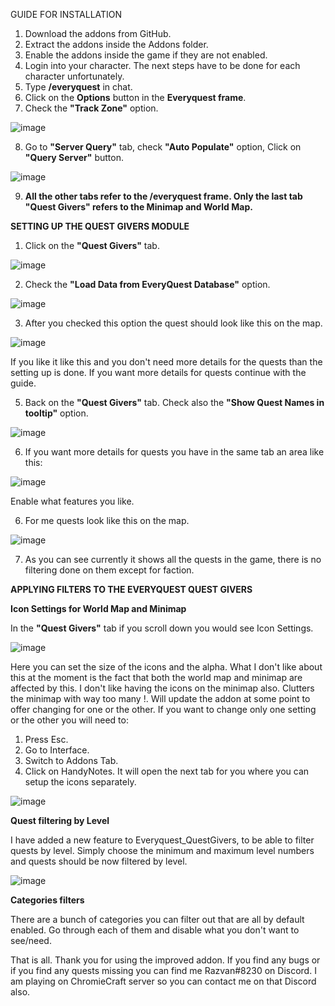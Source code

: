 GUIDE FOR INSTALLATION

1. Download the addons from GitHub.
2. Extract the addons inside the Addons folder.
3. Enable the addons inside the game if they are not enabled.
4. Login into your character. The next steps have to be done for each character unfortunately.
5. Type **/everyquest** in chat.
6. Click on the **Options** button in the **Everyquest frame**.
7. Check the **"Track Zone"** option.

 ![image](https://user-images.githubusercontent.com/86041526/166222545-1e7c804a-dd82-4993-a7c7-4dd33c1f1730.png)

8. Go to **"Server Query"** tab, check **"Auto Populate"** option, Click on **"Query Server"** button.

![image](https://user-images.githubusercontent.com/86041526/166222708-674a7ad1-d7cf-4ac4-8a72-ebf896a64509.png)

9. **All the other tabs refer to the /everyquest frame. Only the last tab "Quest Givers" refers to the Minimap and World Map.**

**SETTING UP THE QUEST GIVERS MODULE**
1. Click on the **"Quest Givers"** tab.

![image](https://user-images.githubusercontent.com/86041526/166223415-690c8016-0fe9-48a7-a156-32050f0947bc.png)


2. Check the **"Load Data from EveryQuest Database"** option.

![image](https://user-images.githubusercontent.com/86041526/166223480-c0b48287-c2f4-4f8a-8db7-96145022fe4d.png)

3. After you checked this option the quest should look like this on the map.

![image](https://user-images.githubusercontent.com/86041526/166223584-29ca82ea-5515-4f91-8634-3426ef7d80c0.png)

If you like it like this and you don't need more details for the quests than the setting up is done. If you want more details for quests continue with the guide.

5. Back on the **"Quest Givers"** tab. Check also the **"Show Quest Names in tooltip"** option.

![image](https://user-images.githubusercontent.com/86041526/166223938-d80a335d-c8eb-4253-809a-101ffcbb1b5b.png)

6. If you want more details for quests you have in the same tab an area like this:

![image](https://user-images.githubusercontent.com/86041526/166294828-e9077633-5362-4b53-abd6-b0f1472a57fc.png)

Enable what features you like.

6. For me quests look like this on the map.

![image](https://user-images.githubusercontent.com/86041526/166224041-38d80150-bbf2-46e5-86ea-880dd8499a6a.png)

7. As you can see currently it shows all the quests in the game, there is no filtering done on them except for faction.


**APPLYING FILTERS TO THE EVERYQUEST QUEST GIVERS**

**Icon Settings for World Map and Minimap**

In the **"Quest Givers"** tab if you scroll down you would see Icon Settings.

![image](https://user-images.githubusercontent.com/86041526/166224437-ec0d7393-cf65-4822-99a9-a9e6df34c7a3.png)

Here you can set the size of the icons and the alpha.
What I don't like about this at the moment is the fact that both the world map and minimap are affected by this.
I don't like having the icons on the minimap also. Clutters the minimap with way too many !.
Will update the addon at some point to offer changing for one or the other.
If you want to change only one setting or the other you will need to:
1. Press Esc.
2. Go to Interface.
3. Switch to Addons Tab.
4. Click on HandyNotes. It will open the next tab for you where you can setup the icons separately.

![image](https://user-images.githubusercontent.com/86041526/166224702-5ca62fe0-5d10-4f06-822c-031b42210570.png)

**Quest filtering by Level**

I have added a new feature to Everyquest_QuestGivers, to be able to filter quests by level.
Simply choose the minimum and maximum level numbers and quests should be now filtered by level.

![image](https://user-images.githubusercontent.com/86041526/166225367-9dd10273-da00-4fe1-94f1-c7004c17ffd2.png)

**Categories filters**

There are a bunch of categories you can filter out that are all by default enabled.
Go through each of them and disable what you don't want to see/need.

That is all. Thank you for using the improved addon. If you find any bugs or if you find any quests missing you can find me Razvan#8230 on Discord.
I am playing on ChromieCraft server so you can contact me on that Discord also.





